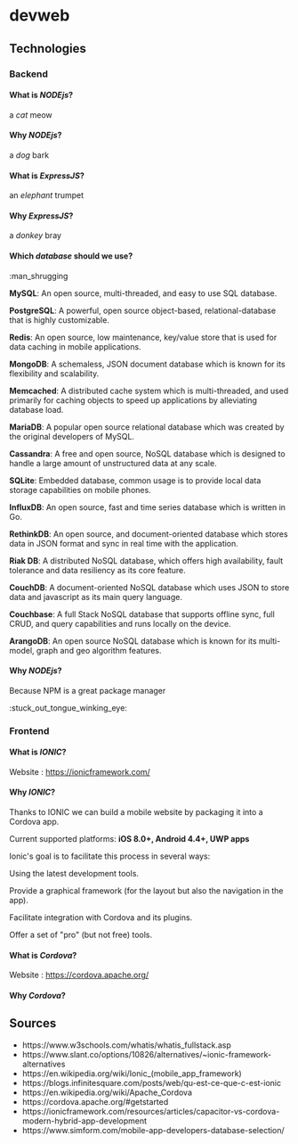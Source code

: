 <h1>devweb</h1>

<h2>Technologies</h2>

<h3>Backend</h3>

<h4>What is <em>NODEjs</em>?</h4>

a *cat* meow

<h4>Why <em>NODEjs</em>?</h4> 

a *dog* bark



<h4>What is <em>ExpressJS</em>?</h4>

an *elephant* trumpet

<h4>Why <em>ExpressJS</em>?</h4> 

a *donkey* bray

<h4>Which <em>database</em> should we use?</h4> :man_shrugging

<p>
<strong>MySQL</strong>: An open source, multi-threaded, and easy to use SQL database.

<strong>PostgreSQL</strong>: A powerful, open source object-based, relational-database that is highly customizable.

<strong>Redis</strong>: An open source, low maintenance, key/value store that is used for data caching in mobile applications.

<strong>MongoDB</strong>: A schemaless, JSON document database which is known for its flexibility and scalability.

<strong>Memcached</strong>: A distributed cache system which is multi-threaded, and used primarily for caching objects to speed up applications by alleviating database load.

<strong>MariaDB</strong>: A popular open source relational database which was created by the original developers of MySQL.

<strong>Cassandra</strong>: A free and open source, NoSQL database which is designed to handle a large amount of unstructured data at any scale.

<strong>SQLite</strong>: Embedded database, common usage is to provide local data storage capabilities on mobile phones.

<strong>InfluxDB</strong>: An open source, fast and time series database which is written in Go.

<strong>RethinkDB</strong>: An open source, and document-oriented database which stores data in JSON format and sync in real time with the application.

<strong>Riak DB</strong>: A distributed NoSQL database, which offers high availability, fault tolerance and data resiliency as its core feature.

<strong>CouchDB</strong>: A document-oriented NoSQL database which uses JSON to store data and javascript as its main query language.

<strong>Couchbase</strong>: A full Stack NoSQL database that supports offline sync, full CRUD, and query capabilities and runs locally on the device.

<strong>ArangoDB</strong>: An open source NoSQL database which is known for its multi-model, graph and geo algorithm features.

</p>


<h4>Why <em>NODEjs</em>?</h4> 


 <p>Because NPM is a great package manager</p>:stuck_out_tongue_winking_eye:
 
 
<h3>Frontend</h3>

<h4>What is <em>IONIC</em>?</h4>

Website : https://ionicframework.com/

<h4>Why <em>IONIC</em>?</h4>

<p>
Thanks to IONIC we can build a mobile website by packaging it into a Cordova app.  

Current supported platforms: <strong>iOS 8.0+, Android 4.4+, UWP apps</strong>

Ionic's goal is to facilitate this process in several ways:

Using the latest development tools.

Provide a graphical framework (for the layout but also the navigation in the app).

Facilitate integration with Cordova and its plugins.

Offer a set of "pro" (but not free) tools.
</p>

<h4>What is <em>Cordova</em>?</h4>

Website : https://cordova.apache.org/

<h4>Why <em>Cordova</em>?</h4>



<h2>Sources</h2>

<ul>

<li>https://www.w3schools.com/whatis/whatis_fullstack.asp</li>

<li>https://www.slant.co/options/10826/alternatives/~ionic-framework-alternatives</li>

<li>https://en.wikipedia.org/wiki/Ionic_(mobile_app_framework)</li>

<li>https://blogs.infinitesquare.com/posts/web/qu-est-ce-que-c-est-ionic</li>

<li>https://en.wikipedia.org/wiki/Apache_Cordova</li>

<li>https://cordova.apache.org/#getstarted</li>

<li>https://ionicframework.com/resources/articles/capacitor-vs-cordova-modern-hybrid-app-development</li>

<li>https://www.simform.com/mobile-app-developers-database-selection/</li>

</ul>







